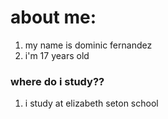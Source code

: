 # about me:
1. my name is dominic fernandez
2. i'm 17 years old
### where do i study??
1. i study at elizabeth seton school
